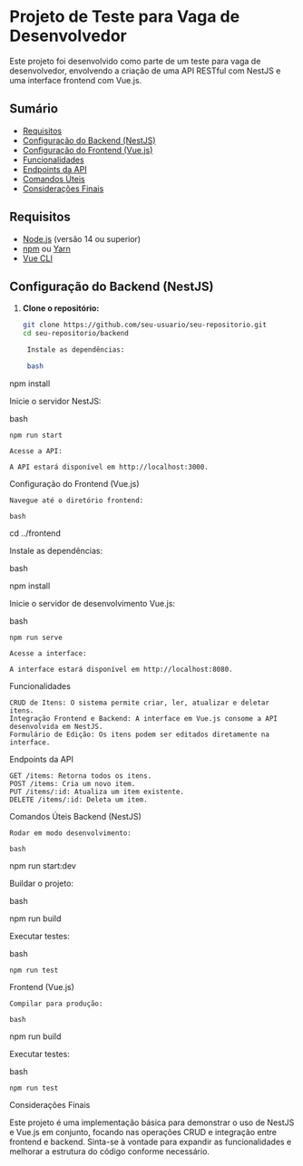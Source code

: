 # Projeto de Teste para Vaga de Desenvolvedor

Este projeto foi desenvolvido como parte de um teste para vaga de desenvolvedor, envolvendo a criação de uma API RESTful com NestJS e uma interface frontend com Vue.js.

## Sumário

- [Requisitos](#requisitos)
- [Configuração do Backend (NestJS)](#configuração-do-backend-nestjs)
- [Configuração do Frontend (Vue.js)](#configuração-do-frontend-vuejs)
- [Funcionalidades](#funcionalidades)
- [Endpoints da API](#endpoints-da-api)
- [Comandos Úteis](#comandos-úteis)
- [Considerações Finais](#considerações-finais)

## Requisitos

- [Node.js](https://nodejs.org/) (versão 14 ou superior)
- [npm](https://www.npmjs.com/) ou [Yarn](https://yarnpkg.com/)
- [Vue CLI](https://cli.vuejs.org/)

## Configuração do Backend (NestJS)

1. **Clone o repositório:**

   ```bash
   git clone https://github.com/seu-usuario/seu-repositorio.git
   cd seu-repositorio/backend

    Instale as dependências:

    bash

npm install

Inicie o servidor NestJS:

bash

    npm run start

    Acesse a API:

    A API estará disponível em http://localhost:3000.

Configuração do Frontend (Vue.js)

    Navegue até o diretório frontend:

    bash

cd ../frontend

Instale as dependências:

bash

npm install

Inicie o servidor de desenvolvimento Vue.js:

bash

    npm run serve

    Acesse a interface:

    A interface estará disponível em http://localhost:8080.

Funcionalidades

    CRUD de Itens: O sistema permite criar, ler, atualizar e deletar itens.
    Integração Frontend e Backend: A interface em Vue.js consome a API desenvolvida em NestJS.
    Formulário de Edição: Os itens podem ser editados diretamente na interface.

Endpoints da API

    GET /items: Retorna todos os itens.
    POST /items: Cria um novo item.
    PUT /items/:id: Atualiza um item existente.
    DELETE /items/:id: Deleta um item.

Comandos Úteis
Backend (NestJS)

    Rodar em modo desenvolvimento:

    bash

npm run start:dev

Buildar o projeto:

bash

npm run build

Executar testes:

bash

    npm run test

Frontend (Vue.js)

    Compilar para produção:

    bash

npm run build

Executar testes:

bash

    npm run test

Considerações Finais

Este projeto é uma implementação básica para demonstrar o uso de NestJS e Vue.js em conjunto, focando nas operações CRUD e integração entre frontend e backend. Sinta-se à vontade para expandir as funcionalidades e melhorar a estrutura do código conforme necessário.
